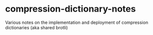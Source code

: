 # compression-dictionary-notes
Various notes on the implementation and deployment of compression dictionaries (aka shared brotli)
